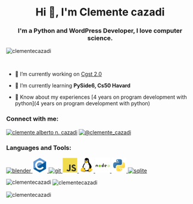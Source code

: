 <h1 align="center">Hi 👋, I'm Clemente cazadi</h1>
<h3 align="center">I'm a Python and WordPress Developer, I love computer science.</h3>

<p align="left"> <img src="https://komarev.com/ghpvc/?username=clementecazadi&label=Profile%20views&color=0e75b6&style=flat" alt="clementecazadi" /> </p>

<p align="left"> <a href="https://twitter.com/" target="blank"><img src="https://img.shields.io/twitter/follow/?logo=twitter&style=for-the-badge" alt="" /></a> </p>

- 🔭 I’m currently working on [Cgst 2.0](https://github.com/Clementecazadi/Desktop/tree/main/Portugu%C3%AAs/meus%20projectos/Cgest2)

- 🌱 I’m currently learning **PySide6, Cs50 Havard**

- 📄 Know about my experiences [4 years on program development with python](4 years on program development with python)

<h3 align="left">Connect with me:</h3>
<p align="left">
<a href="https://fb.com/clemente alberto n. cazadi" target="blank"><img align="center" src="https://raw.githubusercontent.com/rahuldkjain/github-profile-readme-generator/master/src/images/icons/Social/facebook.svg" alt="clemente alberto n. cazadi" height="30" width="40" /></a>
<a href="https://instagram.com/@clemente_cazadi" target="blank"><img align="center" src="https://raw.githubusercontent.com/rahuldkjain/github-profile-readme-generator/master/src/images/icons/Social/instagram.svg" alt="@clemente_cazadi" height="30" width="40" /></a>
</p>

<h3 align="left">Languages and Tools:</h3>
<p align="left"> <a href="https://www.blender.org/" target="_blank" rel="noreferrer"> <img src="https://download.blender.org/branding/community/blender_community_badge_white.svg" alt="blender" width="40" height="40"/> </a> <a href="https://www.cprogramming.com/" target="_blank" rel="noreferrer"> <img src="https://raw.githubusercontent.com/devicons/devicon/master/icons/c/c-original.svg" alt="c" width="40" height="40"/> </a> <a href="https://git-scm.com/" target="_blank" rel="noreferrer"> <img src="https://www.vectorlogo.zone/logos/git-scm/git-scm-icon.svg" alt="git" width="40" height="40"/> </a> <a href="https://developer.mozilla.org/en-US/docs/Web/JavaScript" target="_blank" rel="noreferrer"> <img src="https://raw.githubusercontent.com/devicons/devicon/master/icons/javascript/javascript-original.svg" alt="javascript" width="40" height="40"/> </a> <a href="https://www.linux.org/" target="_blank" rel="noreferrer"> <img src="https://raw.githubusercontent.com/devicons/devicon/master/icons/linux/linux-original.svg" alt="linux" width="40" height="40"/> </a> <a href="https://nodejs.org" target="_blank" rel="noreferrer"> <img src="https://raw.githubusercontent.com/devicons/devicon/master/icons/nodejs/nodejs-original-wordmark.svg" alt="nodejs" width="40" height="40"/> </a> <a href="https://www.python.org" target="_blank" rel="noreferrer"> <img src="https://raw.githubusercontent.com/devicons/devicon/master/icons/python/python-original.svg" alt="python" width="40" height="40"/> </a> <a href="https://www.sqlite.org/" target="_blank" rel="noreferrer"> <img src="https://www.vectorlogo.zone/logos/sqlite/sqlite-icon.svg" alt="sqlite" width="40" height="40"/> </a> </p>

<p><img align="left" src="https://github-readme-stats.vercel.app/api/top-langs?username=clementecazadi&show_icons=true&locale=en&layout=compact" alt="clementecazadi" /></p>

<p>&nbsp;<img align="center" src="https://github-readme-stats.vercel.app/api?username=clementecazadi&show_icons=true&locale=en" alt="clementecazadi" /></p>

<p><img align="center" src="https://github-readme-streak-stats.herokuapp.com/?user=clementecazadi&" alt="clementecazadi" /></p>

